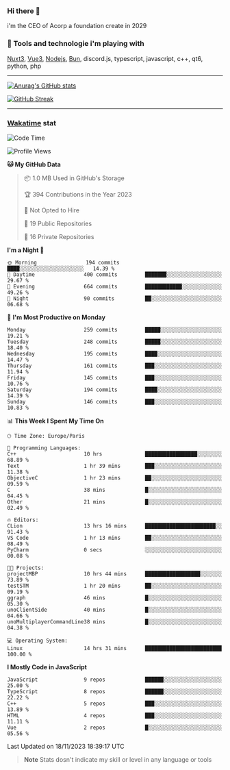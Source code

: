 ### Hi there 👋

i'm the CEO of Acorp a foundation create in 2029  

### 🧰 Tools and technologie i'm playing with

[Nuxt3](https://nuxt.com), [Vue3](https://vuejs.org/), [Nodejs](https://nodejs.org), [Bun](https://bun.sh/), discord.js, typescript, javascript, c++, qt6, python, php

---

[![Anurag's GitHub stats](https://github-readme-stats.vercel.app/api?username=ackimixs&show_icons=true&theme=github_dark&count_private=true)](https://www.ackimixs.xyz)

[![GitHub Streak](https://github-readme-streak-stats.herokuapp.com?user=Ackimixs&theme=github-dark-blue&date_format=j%20M%5B%20Y%5D&mode=weekly)](https://git.io/streak-stats)

---
 
 ### [Wakatime](https://wakatime.com/) stat

<!--START_SECTION:waka-->
![Code Time](http://img.shields.io/badge/Code%20Time-851%20hrs%2018%20mins-blue)

![Profile Views](http://img.shields.io/badge/Profile%20Views-0-blue)

**🐱 My GitHub Data** 

> 📦 1.0 MB Used in GitHub's Storage 
 > 
> 🏆 394 Contributions in the Year 2023
 > 
> 🚫 Not Opted to Hire
 > 
> 📜 19 Public Repositories 
 > 
> 🔑 16 Private Repositories 
 > 
**I'm a Night 🦉** 

```text
🌞 Morning                194 commits         ████░░░░░░░░░░░░░░░░░░░░░   14.39 % 
🌆 Daytime                400 commits         ███████░░░░░░░░░░░░░░░░░░   29.67 % 
🌃 Evening                664 commits         ████████████░░░░░░░░░░░░░   49.26 % 
🌙 Night                  90 commits          ██░░░░░░░░░░░░░░░░░░░░░░░   06.68 % 
```
📅 **I'm Most Productive on Monday** 

```text
Monday                   259 commits         █████░░░░░░░░░░░░░░░░░░░░   19.21 % 
Tuesday                  248 commits         █████░░░░░░░░░░░░░░░░░░░░   18.40 % 
Wednesday                195 commits         ████░░░░░░░░░░░░░░░░░░░░░   14.47 % 
Thursday                 161 commits         ███░░░░░░░░░░░░░░░░░░░░░░   11.94 % 
Friday                   145 commits         ███░░░░░░░░░░░░░░░░░░░░░░   10.76 % 
Saturday                 194 commits         ████░░░░░░░░░░░░░░░░░░░░░   14.39 % 
Sunday                   146 commits         ███░░░░░░░░░░░░░░░░░░░░░░   10.83 % 
```


📊 **This Week I Spent My Time On** 

```text
🕑︎ Time Zone: Europe/Paris

💬 Programming Languages: 
C++                      10 hrs              █████████████████░░░░░░░░   68.89 % 
Text                     1 hr 39 mins        ███░░░░░░░░░░░░░░░░░░░░░░   11.38 % 
ObjectiveC               1 hr 23 mins        ██░░░░░░░░░░░░░░░░░░░░░░░   09.59 % 
C                        38 mins             █░░░░░░░░░░░░░░░░░░░░░░░░   04.45 % 
Other                    21 mins             █░░░░░░░░░░░░░░░░░░░░░░░░   02.49 % 

🔥 Editors: 
CLion                    13 hrs 16 mins      ███████████████████████░░   91.43 % 
VS Code                  1 hr 13 mins        ██░░░░░░░░░░░░░░░░░░░░░░░   08.49 % 
PyCharm                  0 secs              ░░░░░░░░░░░░░░░░░░░░░░░░░   00.08 % 

🐱‍💻 Projects: 
projectMBP               10 hrs 44 mins      ██████████████████░░░░░░░   73.89 % 
testSTM                  1 hr 20 mins        ██░░░░░░░░░░░░░░░░░░░░░░░   09.19 % 
ggraph                   46 mins             █░░░░░░░░░░░░░░░░░░░░░░░░   05.30 % 
unoClientSide            40 mins             █░░░░░░░░░░░░░░░░░░░░░░░░   04.66 % 
unoMultiplayerCommandLine38 mins             █░░░░░░░░░░░░░░░░░░░░░░░░   04.38 % 

💻 Operating System: 
Linux                    14 hrs 31 mins      █████████████████████████   100.00 % 
```

**I Mostly Code in JavaScript** 

```text
JavaScript               9 repos             ██████░░░░░░░░░░░░░░░░░░░   25.00 % 
TypeScript               8 repos             ██████░░░░░░░░░░░░░░░░░░░   22.22 % 
C++                      5 repos             ███░░░░░░░░░░░░░░░░░░░░░░   13.89 % 
HTML                     4 repos             ███░░░░░░░░░░░░░░░░░░░░░░   11.11 % 
Vue                      2 repos             █░░░░░░░░░░░░░░░░░░░░░░░░   05.56 % 
```




 Last Updated on 18/11/2023 18:39:17 UTC
<!--END_SECTION:waka-->

> **Note**
> Stats dosn't indicate my skill or level in any language or tools
